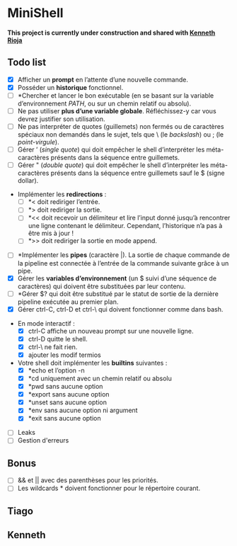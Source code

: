 # MiniShell

**This project is currently under construction and shared with [Kenneth Rioja](https://github.com/kennethrioja)**

## Todo list
- [x] Afficher un **prompt** en l’attente d’une nouvelle commande.
- [x] Posséder un **historique** fonctionnel.
- [ ] *Chercher et lancer le bon exécutable (en se basant sur la variable d’environnement *PATH*, ou sur un chemin relatif ou absolu).
- [ ] Ne pas utiliser **plus d’une variable globale**. Réfléchissez-y car vous devrez justifier son utilisation.
- [ ] Ne pas interpréter de quotes (guillemets) non fermés ou de caractères spéciaux non demandés dans le sujet, tels que \ (le *backslash*) ou ; (le *point-virgule*).
- [ ] Gérer ’ (*single quote*) qui doit empêcher le shell d’interpréter les méta-caractères présents dans la séquence entre guillemets.
- [ ] Gérer " (*double quote*) qui doit empêcher le shell d’interpréter les méta-caractères présents dans la séquence entre guillemets sauf le $ (signe dollar).
- Implémenter les **redirections** :
	- [ ] *< doit rediriger l’entrée.
	- [ ] *> doit rediriger la sortie.
	- [ ] *<< doit recevoir un délimiteur et lire l’input donné jusqu’à rencontrer une ligne
contenant le délimiteur. Cependant, l’historique n’a pas à être mis à jour !
	- [ ] *>> doit rediriger la sortie en mode append.
- [ ] *Implémenter les **pipes** (caractère |). La sortie de chaque commande de la pipeline est connectée à l’entrée de la commande suivante grâce à un pipe.
- [x] Gérer les **variables d’environnement** (un $ suivi d’une séquence de caractères) qui doivent être substituées par leur contenu.
- [ ] *Gérer $? qui doit être substitué par le statut de sortie de la dernière pipeline exécutée au premier plan.
- [x] Gérer ctrl-C, ctrl-D et ctrl-\ qui doivent fonctionner comme dans bash.
- En mode interactif :
    - [x] ctrl-C affiche un nouveau prompt sur une nouvelle ligne.
    - [x] ctrl-D quitte le shell.
    - [x] ctrl-\ ne fait rien.
    - [x] ajouter les modif termios
- Votre shell doit implémenter les **builtins** suivantes :
    - [x] *echo et l’option -n
    - [x] *cd uniquement avec un chemin relatif ou absolu
    - [x] *pwd sans aucune option
    - [x] *export sans aucune option
    - [x] *unset sans aucune option
    - [x] *env sans aucune option ni argument
    - [x] *exit sans aucune option

- [ ] Leaks
- [ ] Gestion d'erreurs

## Bonus
- [ ] && et || avec des parenthèses pour les priorités.
- [ ] Les wildcards * doivent fonctionner pour le répertoire courant.

## Tiago

## Kenneth

